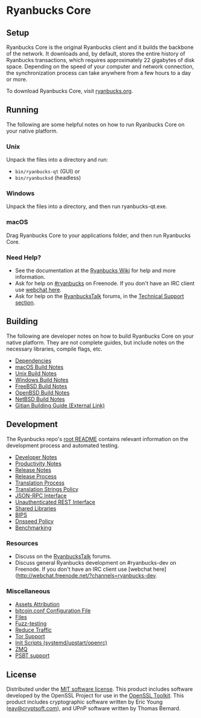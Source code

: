 Ryanbucks Core
=============

Setup
---------------------
Ryanbucks Core is the original Ryanbucks client and it builds the backbone of the network. It downloads and, by default, stores the entire history of Ryanbucks transactions, which requires approximately 22 gigabytes of disk space. Depending on the speed of your computer and network connection, the synchronization process can take anywhere from a few hours to a day or more.

To download Ryanbucks Core, visit [ryanbucks.org](https://ryanbucks.org/).

Running
---------------------
The following are some helpful notes on how to run Ryanbucks Core on your native platform.

### Unix

Unpack the files into a directory and run:

- `bin/ryanbucks-qt` (GUI) or
- `bin/ryanbucksd` (headless)

### Windows

Unpack the files into a directory, and then run ryanbucks-qt.exe.

### macOS

Drag Ryanbucks Core to your applications folder, and then run Ryanbucks Core.

### Need Help?

* See the documentation at the [Ryanbucks Wiki](https://ryanbucks.info/)
for help and more information.
* Ask for help on [#ryanbucks](http://webchat.freenode.net?channels=ryanbucks) on Freenode. If you don't have an IRC client use [webchat here](http://webchat.freenode.net?channels=ryanbucks).
* Ask for help on the [RyanbucksTalk](https://ryanbuckstalk.io/) forums, in the [Technical Support section](https://ryanbuckstalk.io/c/technical-support).

Building
---------------------
The following are developer notes on how to build Ryanbucks Core on your native platform. They are not complete guides, but include notes on the necessary libraries, compile flags, etc.

- [Dependencies](dependencies.md)
- [macOS Build Notes](build-osx.md)
- [Unix Build Notes](build-unix.md)
- [Windows Build Notes](build-windows.md)
- [FreeBSD Build Notes](build-freebsd.md)
- [OpenBSD Build Notes](build-openbsd.md)
- [NetBSD Build Notes](build-netbsd.md)
- [Gitian Building Guide (External Link)](https://github.com/bitcoin-core/docs/blob/master/gitian-building.md)

Development
---------------------
The Ryanbucks repo's [root README](/README.md) contains relevant information on the development process and automated testing.

- [Developer Notes](developer-notes.md)
- [Productivity Notes](productivity.md)
- [Release Notes](release-notes.md)
- [Release Process](release-process.md)
- [Translation Process](translation_process.md)
- [Translation Strings Policy](translation_strings_policy.md)
- [JSON-RPC Interface](JSON-RPC-interface.md)
- [Unauthenticated REST Interface](REST-interface.md)
- [Shared Libraries](shared-libraries.md)
- [BIPS](bips.md)
- [Dnsseed Policy](dnsseed-policy.md)
- [Benchmarking](benchmarking.md)

### Resources
* Discuss on the [RyanbucksTalk](https://ryanbuckstalk.io/) forums.
* Discuss general Ryanbucks development on #ryanbucks-dev on Freenode. If you don't have an IRC client use [webchat here](http://webchat.freenode.net/?channels=ryanbucks-dev.

### Miscellaneous
- [Assets Attribution](assets-attribution.md)
- [bitcoin.conf Configuration File](bitcoin-conf.md)
- [Files](files.md)
- [Fuzz-testing](fuzzing.md)
- [Reduce Traffic](reduce-traffic.md)
- [Tor Support](tor.md)
- [Init Scripts (systemd/upstart/openrc)](init.md)
- [ZMQ](zmq.md)
- [PSBT support](psbt.md)

License
---------------------
Distributed under the [MIT software license](/COPYING).
This product includes software developed by the OpenSSL Project for use in the [OpenSSL Toolkit](https://www.openssl.org/). This product includes
cryptographic software written by Eric Young ([eay@cryptsoft.com](mailto:eay@cryptsoft.com)), and UPnP software written by Thomas Bernard.
